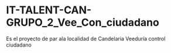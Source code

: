 # IT-TALENT-CAN-GRUPO_2_Vee_Con_ciudadano
Es el proyecto de par ala localidad de Candelaria Veeduría control ciudadano
